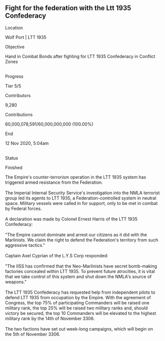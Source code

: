 ## Fight for the federation with the Ltt 1935 Confederacy

Location

Wolf Port \| LTT 1935

Objective

Hand in Combat Bonds after fighting for LTT 1935 Confederacy in Conflict
Zones

\
Progress

Tier 5/5

Contributors

9,280

Contributions

60,000,078,591/60,000,000,000 (100.00%)

End

12 Nov 2020, 5:04am

\
Status

Finished

The Empire\'s counter-terrorism operation in the LTT 1935 system has
triggered armed resistance from the Federation.\
\
The Imperial Internal Security Service\'s investigation into the NMLA
terrorist group led its agents to LTT 1935, a Federation-controlled
system in neutral space. Military vessels were called in for support,
only to be met in combat by Federal forces.\
\
A declaration was made by Colonel Ernest Harris of the LTT 1935
Confederacy:\
\
\"The Empire cannot dominate and arrest our citizens as it did with the
Marlinists. We claim the right to defend the Federation\'s territory
from such aggressive tactics.\"\
\
Captain Axel Cyprian of the L.Y.S Corp responded:\
\
\"The IISS has confirmed that the Neo-Marlinists have secret bomb-making
factories concealed within LTT 1935. To prevent future atrocities, it is
vital that we take control of this system and shut down the NMLA\'s
source of weapons.\"\
\
The LTT 1935 Confederacy has requested help from independent pilots to
defend LTT 1935 from occupation by the Empire. With the agreement of
Congress, the top 75% of participating Commanders will be raised one
military rank, the top 25% will be raised two military ranks and, should
victory be secured, the top 10 Commanders will be elevated to the
highest military rank by the 14th of November 3306.\
\
The two factions have set out week-long campaigns, which will begin on
the 5th of November 3306.
